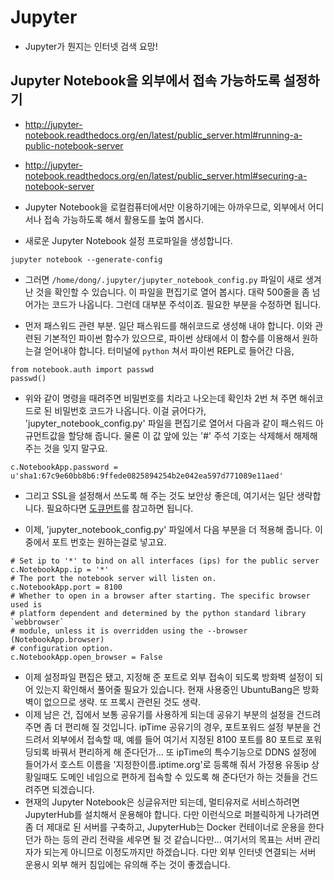 
# Jupyter
* Jupyter가 뭔지는 인터넷 검색 요망!


## Jupyter Notebook을 외부에서 접속 가능하도록 설정하기

* http://jupyter-notebook.readthedocs.org/en/latest/public_server.html#running-a-public-notebook-server
* http://jupyter-notebook.readthedocs.org/en/latest/public_server.html#securing-a-notebook-server

* Jupyter Notebook을 로컬컴퓨터에서만 이용하기에는 아까우므로, 외부에서 어디서나 접속 가능하도록 해서 활용도를 높여 봅시다.
* 새로운 Jupyter Notebook 설정 프로파일을 생성합니다.
```
jupyter notebook --generate-config
```
* 그러면 `/home/dong/.jupyter/jupyter_notebook_config.py` 파일이 새로 생겨난 것을 확인할 수 있습니다.  이 파일을 편집기로 열어 봅시다.  대략 500줄을 좀 넘어가는 코드가 나옵니다.  그런데 대부분 주석이죠.  필요한 부분을 수정하면 됩니다.

* 먼저 패스워드 관련 부분.  일단 패스워드를 해쉬코드로 생성해 내야 합니다.  이와 관련된 기본적인 파이썬 함수가 있으므로, 파이썬 상태에서 이 함수를 이용해서 원하는걸 얻어내야 합니다.  터미널에 `python` 쳐서 파이썬 REPL로 들어간 다음,
```
from notebook.auth import passwd
passwd()
```
* 위와 같이 명령을 때려주면 비밀번호를 치라고 나오는데 확인차 2번 쳐 주면 해쉬코드로 된 비밀번호 코드가 나옵니다.  이걸 긁어다가, 'jupyter_notebook_config.py' 파일을 편집기로 열어서 다음과 같이 패스워드 아규먼트값을 할당해 줍니다.  물론 이 값 앞에 있는 '#' 주석 기호는 삭제해서 해제해 주는 것을 잊지 말구요.
```
c.NotebookApp.password = u'sha1:67c9e60bb8b6:9ffede0825894254b2e042ea597d771089e11aed'
```
* 그리고 SSL을 설정해서 쓰도록 해 주는 것도 보안상 좋은데, 여기서는 일단 생략합니다.  필요하다면 [도큐먼트](http://jupyter-notebook.readthedocs.org/en/latest/public_server.html#securing-a-notebook-server)를 참고하면 됩니다.

* 이제, 'jupyter_notebook_config.py' 파일에서 다음 부분을 더 적용해 줍니다.  이중에서 포트 번호는 원하는걸로 넣고요.
```
# Set ip to '*' to bind on all interfaces (ips) for the public server
c.NotebookApp.ip = '*'
# The port the notebook server will listen on.
c.NotebookApp.port = 8100
# Whether to open in a browser after starting. The specific browser used is
# platform dependent and determined by the python standard library `webbrowser`
# module, unless it is overridden using the --browser (NotebookApp.browser)
# configuration option.
c.NotebookApp.open_browser = False
```
* 이제 설정파일 편집은 됐고, 지정해 준 포트로 외부 접속이 되도록 방화벽 설정이 되어 있는지 확인해서 풀어줄 필요가 있습니다.  현재 사용중인 UbuntuBang은 방화벽이 없으므로 생략.  또 프록시 관련된 것도 생략.
* 이제 남은 건, 집에서 보통 공유기를 사용하게 되는데 공유기 부분의 설정을 건드려주면 좀 더 편리해 질 것입니다.  ipTime 공유기의 경우, 포트포워드 설정 부분을 건드려서 외부에서 접속할 때, 예를 들어 여기서 지정된 8100 포트를 80 포트로 포워딩되록 바꿔서 편리하게 해 준다던가...  또 ipTime의 특수기능으로 DDNS 설정에 들어가서 호스트 이름을 '지정한이름.iptime.org'로 등록해 줘서 가정용 유동ip 상황일때도 도메인 네임으로 편하게 접속할 수 있도록 해 준다던가 하는 것들을 건드려주면 되겠습니다.
* 현재의 Jupyter Notebook은 싱글유저만 되는데, 멀티유저로 서비스하려면 JupyterHub를 설치해서 운용해야 합니다.  다만 이런식으로 퍼블릭하게 나가려면 좀 더 제대로 된 서버를 구축하고, JupyterHub는 Docker 컨테이너로 운용을 한다던가 하는 등의 관리 전략을 세우면 될 것 같습니다만...  여기서의 목표는 서버 관리자가 되는게 아니므로 이정도까지만 하겠습니다.  다만 외부 인터넷 연결되는 서버 운용시 외부 해커 침입에는 유의해 주는 것이 좋겠습니다.
